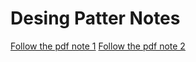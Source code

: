 # Desing Patter Notes
[Follow the pdf note 1](./DesignPattern-1.pdf)
[Follow the pdf note 2](./DesignPattern-2.pdf)
